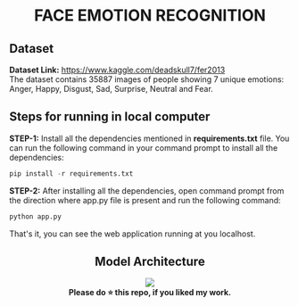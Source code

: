 <div align="center">
  
  # FACE EMOTION RECOGNITION
</div>

## Dataset
<b>Dataset Link:</b> https://www.kaggle.com/deadskull7/fer2013 <br>
The dataset contains 35887 images of people showing 7 unique emotions: Anger, Happy, Disgust, Sad, Surprise, Neutral and Fear. <br>

## Steps for running in local computer
**STEP-1:** Install all the dependencies mentioned in **requirements.txt** file. You can run the following command in your command prompt to install all the dependencies:

```python
pip install -r requirements.txt
```
**STEP-2:** After installing all the dependencies, open command prompt from the direction where app.py file is present and run the following command:

```python
python app.py
```
That's it, you can see the web application running at you localhost.<br>

<div align="center">
  
## Model Architecture
<img src="https://github.com/manavhirani/Face_Emotion_Recognition/blob/master/model.png" />
</div>

<div align="center">
  <b>Please do ⭐ this repo, if you liked my work.</b>
</div>
